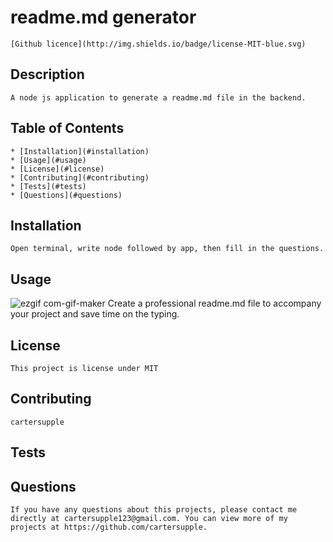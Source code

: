 # readme.md generator
    [Github licence](http://img.shields.io/badge/license-MIT-blue.svg)
    
## Description 
    A node js application to generate a readme.md file in the backend.
## Table of Contents
    * [Installation](#installation)
    * [Usage](#usage)
    * [License](#license)
    * [Contributing](#contributing)
    * [Tests](#tests)
    * [Questions](#questions)
    
## Installation 
    Open terminal, write node followed by app, then fill in the questions.
## Usage 
![ezgif com-gif-maker](https://user-images.githubusercontent.com/89411805/142698631-44c6be49-7bad-459b-8b01-70ecbb7953e9.gif)
    Create a professional readme.md file to accompany your project and save time on the typing.
## License 
    This project is license under MIT
## Contributing 
    cartersupple
## Tests
    
## Questions
    If you have any questions about this projects, please contact me directly at cartersupple123@gmail.com. You can view more of my projects at https://github.com/cartersupple.
  
